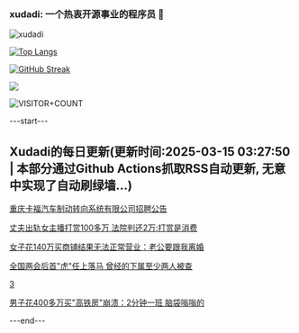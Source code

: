 ### xudadi: 一个热衷开源事业的程序员 👋

![xudadi](https://github-readme-stats-git-masterorgs-github-readme-stats-team.vercel.app/api?username=xudadi)

[![Top Langs](https://github-readme-stats.vercel.app/api/top-langs/?username=xudadi)](https://github.com/anuraghazra/github-readme-stats)

[![GitHub Streak](https://streak-stats.demolab.com?user=xudadi&locale=zh_Hans)](https://git.io/streak-stats)

![](https://raw.githubusercontent.com/xudadi/xudadi/main/assets/github-contribution-grid-snake.svg)

![VISITOR+COUNT](https://komarev.com/ghpvc/?username=xudadi&label=VISITOR+COUNT)


---start---

## Xudadi的每日更新(更新时间:2025-03-15 03:27:50 | 本部分通过Github Actions抓取RSS自动更新, 无意中实现了自动刷绿墙...)

[重庆卡福汽车制动转向系统有限公司招聘公告](https://www.gongkaoleida.com/article/2322581)

[丈夫出轨女主播打赏100多万 法院判还2万:打赏是消费](https://m.163.com/news/article/JQKNHKJN0514R9OJ.html)

[女子花140万买商铺结果无法正常营业：老公要跟我离婚](https://m.163.com/news/article/JQKMB3B00534P59R.html)

[全国两会后首"虎"任上落马 曾经的下属至少两人被查](https://m.163.com/news/article/JQKTFNKH0514BE2Q.html)

[3](https://m.163.com/touch/news/sub/domestic)

[男子花400多万买"高铁房"崩溃：2分钟一班 脑袋嗡嗡的](https://m.163.com/news/article/JQKHF4F30514R9OJ.html)

---end---
